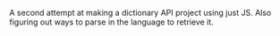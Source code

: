 A second attempt at making a dictionary API project using just JS. Also figuring out ways to parse in the language to retrieve it. 

